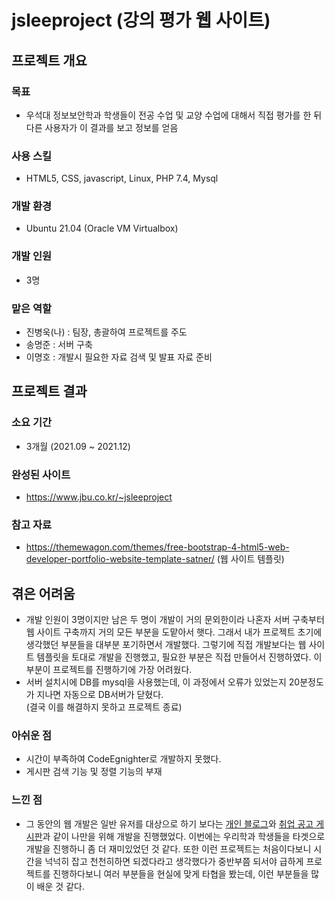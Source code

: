 # jsleeproject (강의 평가 웹 사이트)
## 프로젝트 개요
### 목표
- 우석대 정보보안학과 학생들이 전공 수업 및 교양 수업에 대해서 직접 평가를 한 뒤 다른 사용자가 이 결과를 보고 정보를 얻음
### 사용 스킬
- HTML5, CSS, javascript, Linux, PHP 7.4, Mysql
### 개발 환경
- Ubuntu 21.04 (Oracle VM Virtualbox)
### 개발 인원
- 3명
### 맡은 역할
- 진병욱(나) : 팀장, 총괄하여 프로젝트를 주도
- 송명준 : 서버 구축
- 이명호 : 개발시 필요한 자료 검색 및 발표 자료 준비
## 프로젝트 결과
### 소요 기간
- 3개월 (2021.09 ~ 2021.12)
### 완성된 사이트
- https://www.jbu.co.kr/~jsleeproject
### 참고 자료
- https://themewagon.com/themes/free-bootstrap-4-html5-web-developer-portfolio-website-template-satner/ (웹 사이트 템플릿)
## 겪은 어려움
- 개발 인원이 3명이지만 남은 두 명이 개발이 거의 문외한이라 나혼자 서버 구축부터 웹 사이트 구축까지 거의 모든 부분을 도맡아서 햇다. 그래서 내가 프로젝트 초기에 생각했던 부분들을
대부분 포기하면서 개발했다. 그렇기에 직접 개발보다는 웹 사이트 템플릿을 토대로 개발을 진행했고, 필요한 부분은 직접 만들어서 진행하였다. 이 부분이 프로젝트를 진행하기에 가장
어려웠다.
- 서버 설치시에 DB를 mysql을 사용했는데, 이 과정에서 오류가 있었는지 20분정도가 지나면 자동으로 DB서버가 닫혔다.   
(결국 이를 해결하지 못하고 프로젝트 종료)
### 아쉬운 점
- 시간이 부족하여 CodeEgnighter로 개발하지 못했다.
- 게시판 검색 기능 및 정렬 기능의 부재
### 느낀 점
- 그 동안의 웹 개발은 일반 유저를 대상으로 하기 보다는 [개인 블로그](https://github.com/cutepassions/myblog)와 [취업 공고 게시판](https://github.com/cutepassions/CIproject)과
같이 나만을 위해 개발을 진행했었다. 이번에는 우리학과 학생들을 타겟으로 개발을 진행하니 좀 더 재미있었던 것 같다. 또한 이런 프로젝트는 처음이다보니 시간을 넉넉히 잡고 천천히하면
되겠다라고 생각했다가 중반부쯤 되서야 급하게 프로젝트를 진행하다보니 여러 부분들을 현실에 맞게 타협을 봤는데, 이런 부분들을 많이 배운 것 같다.
